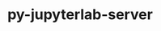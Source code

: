 ---
title: "py-jupyterlab-server"
layout: cache
categories: [package, v0.18.0]
meta: {"versions": ["2.10.3"], "compilers": ["gcc@=7.5.0"], "oss": ["ubuntu18.04"], "platforms": ["linux"], "targets": ["x86_64"], "stacks": ["data-vis-sdk", "e4s", "root"], "num_specs": 2, "num_specs_by_stack": {"root": 2, "data-vis-sdk": 1, "e4s": 1}}
spec_details: [{"hash": "4p6txxrbs2p2g5vj3vz5k5npz6e23qvx", "compiler": "gcc@=7.5.0", "versions": ["2.10.3"], "os": "ubuntu18.04", "platform": "linux", "target": "x86_64", "variants": [], "stacks": ["root", "data-vis-sdk"], "size": "-", "tarball": "https://binaries.spack.io/v0.18.0/build_cache/linux-ubuntu18.04-x86_64/gcc-7.5.0/py-jupyterlab-server-2.10.3/linux-ubuntu18.04-x86_64-gcc-7.5.0-py-jupyterlab-server-2.10.3-4p6txxrbs2p2g5vj3vz5k5npz6e23qvx.spack"}, {"hash": "miscuofn56qvoar2xvp3hqvaha4vhvdt", "compiler": "gcc@=7.5.0", "versions": ["2.10.3"], "os": "ubuntu18.04", "platform": "linux", "target": "x86_64", "variants": [], "stacks": ["e4s", "root"], "size": "-", "tarball": "https://binaries.spack.io/v0.18.0/build_cache/linux-ubuntu18.04-x86_64/gcc-7.5.0/py-jupyterlab-server-2.10.3/linux-ubuntu18.04-x86_64-gcc-7.5.0-py-jupyterlab-server-2.10.3-miscuofn56qvoar2xvp3hqvaha4vhvdt.spack"}]
---